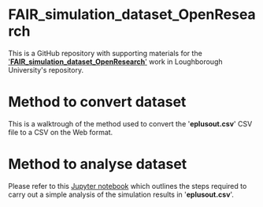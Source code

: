 # FAIR_simulation_dataset_OpenResearch
This is a GitHub repository with supporting materials for the ['**FAIR_simulation_dataset_OpenResearch**'](https://figshare.com/s/fee7504149f5de314630) work in Loughborough University's repository.

# Method to convert dataset
This is a walktrough of the method used to convert the '**eplusout.csv**' CSV file to a CSV on the Web format. 

# Method to analyse dataset
Please refer to this [Jupyter notebook](https://github.com/syafiqsaiful/FAIR_simulation_dataset_OpenResearch/blob/main/EnergyPlus%20simulation%20results%20analysis%20using%20Python.ipynb) which outlines the steps required to carry out a simple analysis of the simulation results in '**eplusout.csv**'.

